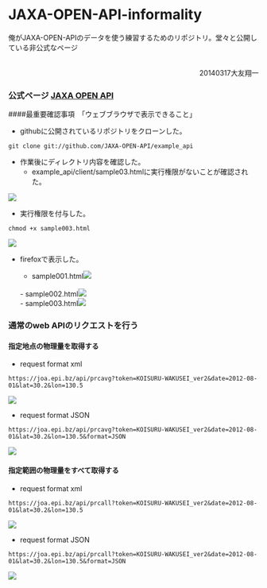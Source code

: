 JAXA-OPEN-API-informality
=========================

俺がJAXA-OPEN-APIのデータを使う練習するためのリポジトリ。堂々と公開している非公式なページ

</br>
<div align="right">20140317大友翔一</div>

### 公式ページ [JAXA OPEN API](http://www.satnavi.jaxa.jp/jaxa_api_competition/)

####最重要確認事項　「ウェブブラウザで表示できること」


- githubに公開されているリポジトリをクローンした。

```
git clone git://github.com/JAXA-OPEN-API/example_api
```
- 作業後にディレクトリ内容を確認した。
	- example_api/client/sample03.htmlに実行権限がないことが確認された。

<img src=sc2014-03-17d.png>

- 実行権限を付与した。


```
chmod +x sample003.html
```

<img src=sc2014-03-17e.png>

- firefoxで表示した。

	- sample001.html<img src=sc2014-03-17a.png>
	</br>
	- sample002.html<img src=sc2014-03-17b.png>
	</br>
	- sample003.html<img src=sc2014-03-17c.png>

### 通常のweb APIのリクエストを行う

#### 指定地点の物理量を取得する

- request format xml

```
https://joa.epi.bz/api/prcavg?token=KOISURU-WAKUSEI_ver2&date=2012-08-01&lat=30.2&lon=130.5
```

<img src=open-api_get001a.png>

- request format JSON


```
https://joa.epi.bz/api/prcavg?token=KOISURU-WAKUSEI_ver2&date=2012-08-01&lat=30.2&lon=130.5&format=JSON
```

<img src=open-api_get002a.png>


#### 指定範囲の物理量をすべて取得する 

- request format xml

```
https://joa.epi.bz/api/prcall?token=KOISURU-WAKUSEI_ver2&date=2012-08-01&lat=30.2&lon=130.5
```

<img src=open-api_get003a.png>

- request format JSON


```
https://joa.epi.bz/api/prcall?token=KOISURU-WAKUSEI_ver2&date=2012-08-01&lat=30.2&lon=130.5&format=JSON
```
<img src=open-api_get004a.png>
